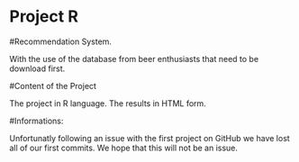 # Project R

#Recommendation System.

With the use of the database from beer enthusiasts that need to be download first.

#Content of the Project 

The project in R language.
The results in HTML form.


#Informations:

Unfortunatly following an issue with the first project on GitHub we have lost all of our first commits.
We hope that this will not be an issue.